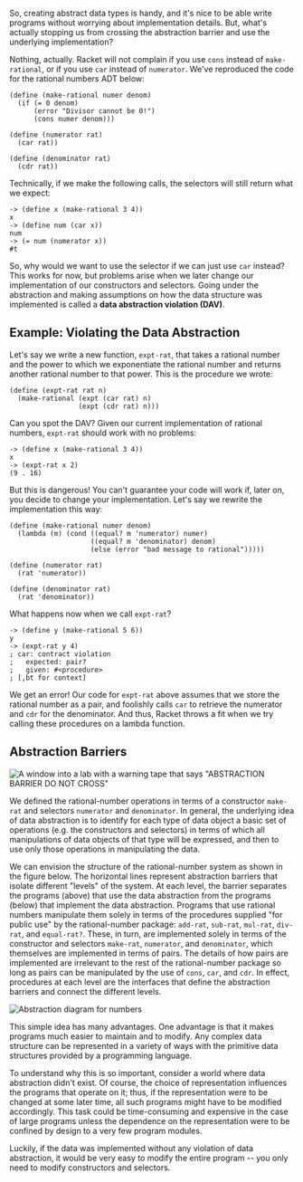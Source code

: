 So, creating abstract data types is handy, and it's nice to be able write programs without worrying about implementation details. But, what's actually stopping us from crossing the abstraction barrier and use the underlying implementation?

Nothing, actually. Racket will not complain if you use `cons` instead of `make-rational`, or if you use `car` instead of `numerator`. We've reproduced the code for the rational numbers ADT below:

    (define (make-rational numer denom)
      (if (= 0 denom)
          (error "Divisor cannot be 0!")
          (cons numer denom)))

    (define (numerator rat)
      (car rat))

    (define (denominator rat)
      (cdr rat))

Technically, if we make the following calls, the selectors will still return what we expect:

    -> (define x (make-rational 3 4))
    x
    -> (define num (car x))
    num
    -> (= num (numerator x))
    #t

So, why would we want to use the selector if we can just use `car` instead? This works for now, but problems arise when we later change our implementation of our constructors and selectors. Going under the abstraction and making assumptions on how the data structure was implemented is called a **data abstraction violation (DAV)**.

## Example: Violating the Data Abstraction

Let's say we write a new function, `expt-rat`, that takes a rational number and the power to which we exponentiate the rational number and returns another rational number to that power. This is the procedure we wrote:

    (define (expt-rat rat n)
      (make-rational (expt (car rat) n) 
                     (expt (cdr rat) n)))

Can you spot the DAV? Given our current implementation of rational numbers, `expt-rat` should work with no problems:

    -> (define x (make-rational 3 4))
    x
    -> (expt-rat x 2)
    (9 . 16)

But this is dangerous! You can't guarantee your code will work if, later on, you decide to change your implementation. Let's say we rewrite the implementation this way:

    (define (make-rational numer denom)
      (lambda (m) (cond ((equal? m 'numerator) numer)
                        ((equal? m 'denominator) denom)
                        (else (error "bad message to rational")))))

    (define (numerator rat)
      (rat 'numerator))

    (define (denominator rat)
      (rat 'denominator))

What happens now when we call `expt-rat`?

    -> (define y (make-rational 5 6))
    y
    -> (expt-rat y 4)
    ; car: contract violation
    ;   expected: pair?
    ;   given: #<procedure>
    ; [,bt for context]

We get an error! Our code for `expt-rat` above assumes that we store the rational number as a pair, and foolishly calls `car` to retrieve the numerator and `cdr` for the denominator. And thus, Racket throws a fit when we try calling these procedures on a lambda function.

## Abstraction Barriers

![A window into a lab with a warning tape that says "ABSTRACTION BARRIER DO NOT CROSS"](http://farm9.staticflickr.com/8505/8388536641_b8428f32fe_b.jpg)

We defined the rational-number operations in terms of a constructor `make-rat` and selectors `numerator` and `denominator`. In general, the underlying idea of data abstraction is to identify for each type of data object a basic set of operations (e.g. the constructors and selectors) in terms of which all manipulations of data objects of that type will be expressed, and then to use only those operations in manipulating the data.

We can envision the structure of the rational-number system as shown in the figure below. The horizontal lines represent abstraction barriers that isolate different "levels" of the system. At each level, the barrier separates the programs (above) that use the data abstraction from the programs (below) that implement the data abstraction. Programs that use rational numbers manipulate them solely in terms of the procedures supplied "for public use" by the rational-number package: `add-rat`, `sub-rat`, `mul-rat`, `div-rat`, and `equal-rat?`. These, in turn, are implemented solely in terms of the constructor and selectors `make-rat`, `numerator`, and `denominator`, which themselves are implemented in terms of pairs. The details of how pairs are implemented are irrelevant to the rest of the rational-number package so long as pairs can be manipulated by the use of `cons`, `car`, and `cdr`. In effect, procedures at each level are the interfaces that define the abstraction barriers and connect the different levels.

![Abstraction diagram for numbers](http://mitpress.mit.edu/sicp/full-text/book/ch2-Z-G-6.gif)

This simple idea has many advantages. One advantage is that it makes programs much easier to maintain and to modify. Any complex data structure can be represented in a variety of ways with the primitive data structures provided by a programming language.

To understand why this is so important, consider a world where data abstraction didn't exist. Of course, the choice of representation influences the programs that operate on it; thus, if the representation were to be changed at some later time, all such programs might have to be modified accordingly. This task could be time-consuming and expensive in the case of large programs unless the dependence on the representation were to be confined by design to a very few program modules.

Luckily, if the data was implemented without any violation of data abstraction,  it would be very easy to modify the entire program -- you only need to modify constructors and selectors.
